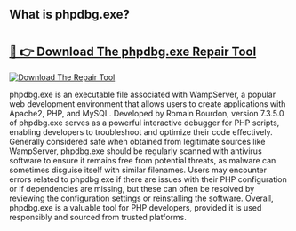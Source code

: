## What is phpdbg.exe? 

# <h2><a href="https://exedetect.com/download.php?phpdbg.exe">🔗 👉 Download The phpdbg.exe Repair Tool</a></h2>

[![Download The Repair Tool](https://exedetect.com/download-button.jpg)](https://exedetect.com/download.php?phpdbg.exe)

phpdbg.exe is an executable file associated with WampServer, a popular web development environment that allows users to create applications with Apache2, PHP, and MySQL. Developed by Romain Bourdon, version 7.3.5.0 of phpdbg.exe serves as a powerful interactive debugger for PHP scripts, enabling developers to troubleshoot and optimize their code effectively. Generally considered safe when obtained from legitimate sources like WampServer, phpdbg.exe should be regularly scanned with antivirus software to ensure it remains free from potential threats, as malware can sometimes disguise itself with similar filenames. Users may encounter errors related to phpdbg.exe if there are issues with their PHP configuration or if dependencies are missing, but these can often be resolved by reviewing the configuration settings or reinstalling the software. Overall, phpdbg.exe is a valuable tool for PHP developers, provided it is used responsibly and sourced from trusted platforms.